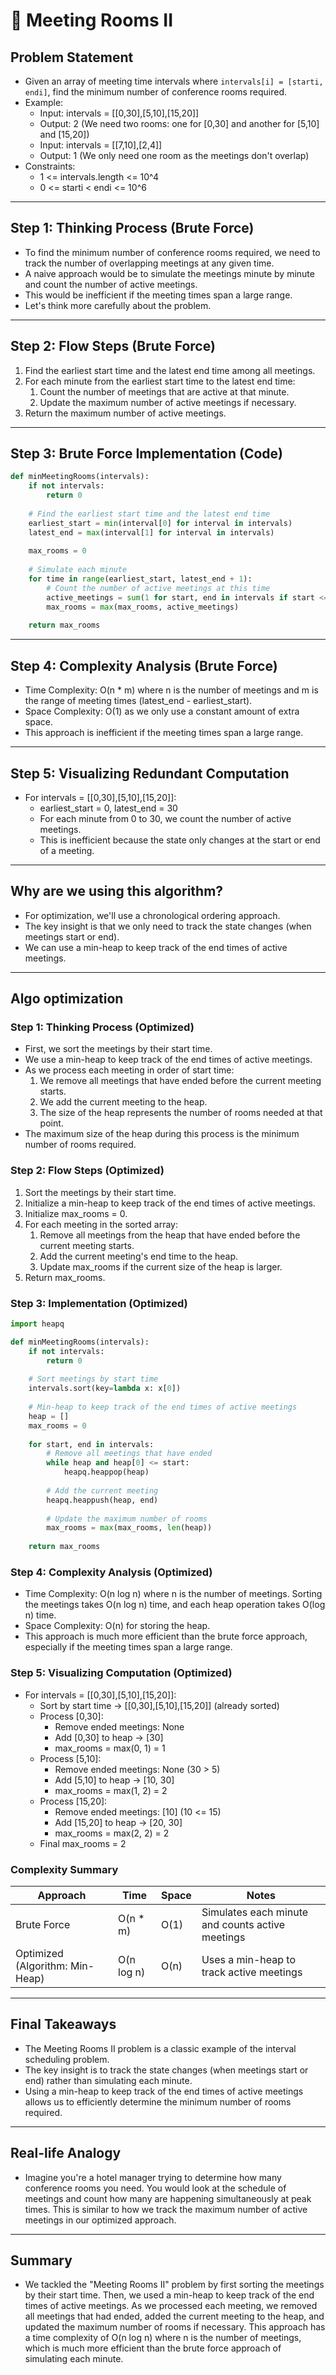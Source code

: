 # 📝 Meeting Rooms II

## **Problem Statement**

* Given an array of meeting time intervals where `intervals[i] = [starti, endi]`, find the minimum number of conference rooms required.
* Example:
  * Input: intervals = [[0,30],[5,10],[15,20]]
  * Output: 2 (We need two rooms: one for [0,30] and another for [5,10] and [15,20])
  * Input: intervals = [[7,10],[2,4]]
  * Output: 1 (We only need one room as the meetings don't overlap)
* Constraints:
  * 1 <= intervals.length <= 10^4
  * 0 <= starti < endi <= 10^6

---

## **Step 1: Thinking Process (Brute Force)**

* To find the minimum number of conference rooms required, we need to track the number of overlapping meetings at any given time.
* A naive approach would be to simulate the meetings minute by minute and count the number of active meetings.
* This would be inefficient if the meeting times span a large range.
* Let's think more carefully about the problem.

---

## **Step 2: Flow Steps (Brute Force)**

1. Find the earliest start time and the latest end time among all meetings.
2. For each minute from the earliest start time to the latest end time:
   1. Count the number of meetings that are active at that minute.
   2. Update the maximum number of active meetings if necessary.
3. Return the maximum number of active meetings.

---

## **Step 3: Brute Force Implementation (Code)**

```python
def minMeetingRooms(intervals):
    if not intervals:
        return 0
    
    # Find the earliest start time and the latest end time
    earliest_start = min(interval[0] for interval in intervals)
    latest_end = max(interval[1] for interval in intervals)
    
    max_rooms = 0
    
    # Simulate each minute
    for time in range(earliest_start, latest_end + 1):
        # Count the number of active meetings at this time
        active_meetings = sum(1 for start, end in intervals if start <= time < end)
        max_rooms = max(max_rooms, active_meetings)
    
    return max_rooms
```

---

## **Step 4: Complexity Analysis (Brute Force)**

* Time Complexity: O(n * m) where n is the number of meetings and m is the range of meeting times (latest_end - earliest_start).
* Space Complexity: O(1) as we only use a constant amount of extra space.
* This approach is inefficient if the meeting times span a large range.

---

## **Step 5: Visualizing Redundant Computation**

* For intervals = [[0,30],[5,10],[15,20]]:
  * earliest_start = 0, latest_end = 30
  * For each minute from 0 to 30, we count the number of active meetings.
  * This is inefficient because the state only changes at the start or end of a meeting.

---

## **Why are we using this algorithm?**

* For optimization, we'll use a chronological ordering approach.
* The key insight is that we only need to track the state changes (when meetings start or end).
* We can use a min-heap to keep track of the end times of active meetings.

---

## **Algo optimization**

### **Step 1: Thinking Process (Optimized)**

* First, we sort the meetings by their start time.
* We use a min-heap to keep track of the end times of active meetings.
* As we process each meeting in order of start time:
  1. We remove all meetings that have ended before the current meeting starts.
  2. We add the current meeting to the heap.
  3. The size of the heap represents the number of rooms needed at that point.
* The maximum size of the heap during this process is the minimum number of rooms required.

### **Step 2: Flow Steps (Optimized)**

1. Sort the meetings by their start time.
2. Initialize a min-heap to keep track of the end times of active meetings.
3. Initialize max_rooms = 0.
4. For each meeting in the sorted array:
   1. Remove all meetings from the heap that have ended before the current meeting starts.
   2. Add the current meeting's end time to the heap.
   3. Update max_rooms if the current size of the heap is larger.
5. Return max_rooms.

### **Step 3: Implementation (Optimized)**

```python
import heapq

def minMeetingRooms(intervals):
    if not intervals:
        return 0
    
    # Sort meetings by start time
    intervals.sort(key=lambda x: x[0])
    
    # Min-heap to keep track of the end times of active meetings
    heap = []
    max_rooms = 0
    
    for start, end in intervals:
        # Remove all meetings that have ended
        while heap and heap[0] <= start:
            heapq.heappop(heap)
        
        # Add the current meeting
        heapq.heappush(heap, end)
        
        # Update the maximum number of rooms
        max_rooms = max(max_rooms, len(heap))
    
    return max_rooms
```

### **Step 4: Complexity Analysis (Optimized)**

* Time Complexity: O(n log n) where n is the number of meetings. Sorting the meetings takes O(n log n) time, and each heap operation takes O(log n) time.
* Space Complexity: O(n) for storing the heap.
* This approach is much more efficient than the brute force approach, especially if the meeting times span a large range.

### **Step 5: Visualizing Computation (Optimized)**

* For intervals = [[0,30],[5,10],[15,20]]:
  * Sort by start time -> [[0,30],[5,10],[15,20]] (already sorted)
  * Process [0,30]:
    * Remove ended meetings: None
    * Add [0,30] to heap -> [30]
    * max_rooms = max(0, 1) = 1
  * Process [5,10]:
    * Remove ended meetings: None (30 > 5)
    * Add [5,10] to heap -> [10, 30]
    * max_rooms = max(1, 2) = 2
  * Process [15,20]:
    * Remove ended meetings: [10] (10 <= 15)
    * Add [15,20] to heap -> [20, 30]
    * max_rooms = max(2, 2) = 2
  * Final max_rooms = 2

### **Complexity Summary**

| Approach | Time | Space | Notes |
|---|---|---|---|
| Brute Force | O(n * m) | O(1) | Simulates each minute and counts active meetings |
| Optimized (Algorithm: Min-Heap) | O(n log n) | O(n) | Uses a min-heap to track active meetings |

---

## **Final Takeaways**

* The Meeting Rooms II problem is a classic example of the interval scheduling problem.
* The key insight is to track the state changes (when meetings start or end) rather than simulating each minute.
* Using a min-heap to keep track of the end times of active meetings allows us to efficiently determine the minimum number of rooms required.

---

## **Real-life Analogy**

* Imagine you're a hotel manager trying to determine how many conference rooms you need. You would look at the schedule of meetings and count how many are happening simultaneously at peak times. This is similar to how we track the maximum number of active meetings in our optimized approach.

---

## **Summary**

* We tackled the "Meeting Rooms II" problem by first sorting the meetings by their start time. Then, we used a min-heap to keep track of the end times of active meetings. As we processed each meeting, we removed all meetings that had ended, added the current meeting to the heap, and updated the maximum number of rooms if necessary. This approach has a time complexity of O(n log n) where n is the number of meetings, which is much more efficient than the brute force approach of simulating each minute. 